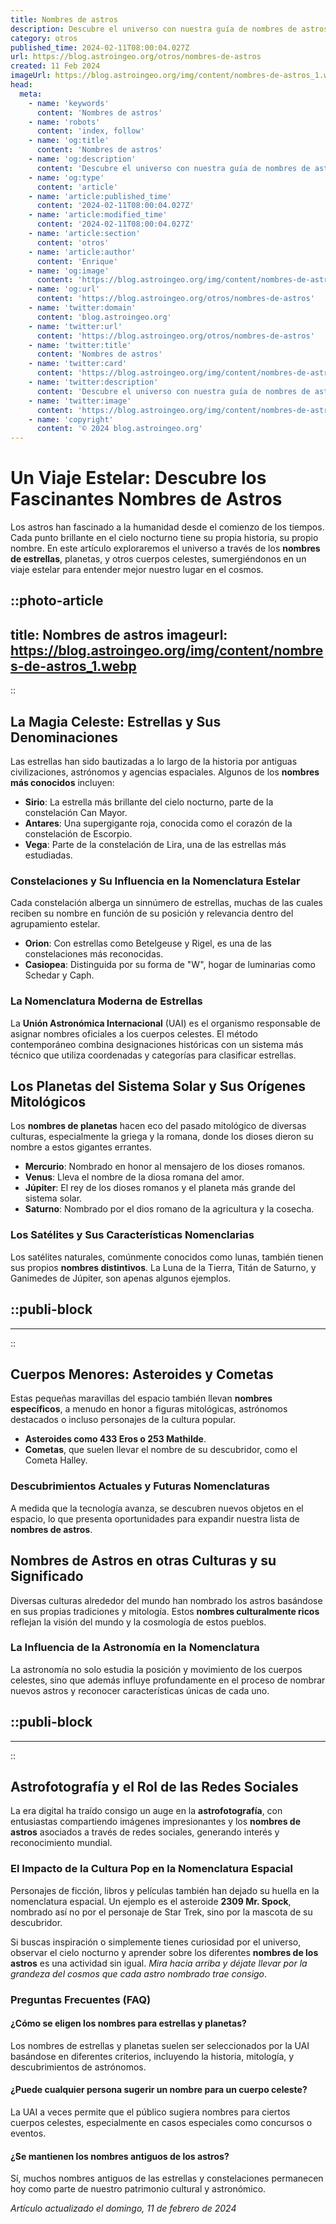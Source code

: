 ```yaml
---
title: Nombres de astros
description: Descubre el universo con nuestra guía de nombres de astros. Aprende sobre estrellas, planetas y galaxias y su significado celestial.
category: otros
published_time: 2024-02-11T08:00:04.027Z
url: https://blog.astroingeo.org/otros/nombres-de-astros
created: 11 Feb 2024
imageUrl: https://blog.astroingeo.org/img/content/nombres-de-astros_1.webp
head:
  meta:
    - name: 'keywords'
      content: 'Nombres de astros'
    - name: 'robots'
      content: 'index, follow'
    - name: 'og:title'
      content: 'Nombres de astros'
    - name: 'og:description'
      content: 'Descubre el universo con nuestra guía de nombres de astros. Aprende sobre estrellas, planetas y galaxias y su significado celestial.'
    - name: 'og:type'
      content: 'article'
    - name: 'article:published_time'
      content: '2024-02-11T08:00:04.027Z'
    - name: 'article:modified_time'
      content: '2024-02-11T08:00:04.027Z'
    - name: 'article:section'
      content: 'otros'
    - name: 'article:author'
      content: 'Enrique'
    - name: 'og:image'
      content: 'https://blog.astroingeo.org/img/content/nombres-de-astros_1.webp'
    - name: 'og:url'
      content: 'https://blog.astroingeo.org/otros/nombres-de-astros'
    - name: 'twitter:domain'
      content: 'blog.astroingeo.org'
    - name: 'twitter:url'
      content: 'https://blog.astroingeo.org/otros/nombres-de-astros'
    - name: 'twitter:title'
      content: 'Nombres de astros'
    - name: 'twitter:card'
      content: 'https://blog.astroingeo.org/img/content/nombres-de-astros_1.webp'
    - name: 'twitter:description'
      content: 'Descubre el universo con nuestra guía de nombres de astros. Aprende sobre estrellas, planetas y galaxias y su significado celestial.'
    - name: 'twitter:image'
      content: 'https://blog.astroingeo.org/img/content/nombres-de-astros_1.webp'
    - name: 'copyright'
      content: '© 2024 blog.astroingeo.org'
---
```

# Un Viaje Estelar: Descubre los Fascinantes Nombres de Astros

Los astros han fascinado a la humanidad desde el comienzo de los tiempos. Cada punto brillante en el cielo nocturno tiene su propia historia, su propio nombre. En este artículo exploraremos el universo a través de los **nombres de estrellas**, planetas, y otros cuerpos celestes, sumergiéndonos en un viaje estelar para entender mejor nuestro lugar en el cosmos.


::photo-article
---
title: Nombres de astros
imageurl: https://blog.astroingeo.org/img/content/nombres-de-astros_1.webp
---
::



## La Magia Celeste: Estrellas y Sus Denominaciones

Las estrellas han sido bautizadas a lo largo de la historia por antiguas civilizaciones, astrónomos y agencias espaciales. Algunos de los **nombres más conocidos** incluyen:

- **Sirio**: La estrella más brillante del cielo nocturno, parte de la constelación Can Mayor.
- **Antares**: Una supergigante roja, conocida como el corazón de la constelación de Escorpio.
- **Vega**: Parte de la constelación de Lira, una de las estrellas más estudiadas.

### Constelaciones y Su Influencia en la Nomenclatura Estelar

Cada constelación alberga un sinnúmero de estrellas, muchas de las cuales reciben su nombre en función de su posición y relevancia dentro del agrupamiento estelar.

- **Orion**: Con estrellas como Betelgeuse y Rigel, es una de las constelaciones más reconocidas.
- **Casiopea**: Distinguida por su forma de "W", hogar de luminarias como Schedar y Caph.

### La Nomenclatura Moderna de Estrellas

La **Unión Astronómica Internacional** (UAI) es el organismo responsable de asignar nombres oficiales a los cuerpos celestes. El método contemporáneo combina designaciones históricas con un sistema más técnico que utiliza coordenadas y categorías para clasificar estrellas.

## Los Planetas del Sistema Solar y Sus Orígenes Mitológicos

Los **nombres de planetas** hacen eco del pasado mitológico de diversas culturas, especialmente la griega y la romana, donde los dioses dieron su nombre a estos gigantes errantes.

- **Mercurio**: Nombrado en honor al mensajero de los dioses romanos.
- **Venus**: Lleva el nombre de la diosa romana del amor.
- **Júpiter**: El rey de los dioses romanos y el planeta más grande del sistema solar.
- **Saturno**: Nombrado por el dios romano de la agricultura y la cosecha.

### Los Satélites y Sus Características Nomenclarias

Los satélites naturales, comúnmente conocidos como lunas, también tienen sus propios **nombres distintivos**. La Luna de la Tierra, Titán de Saturno, y Ganimedes de Júpiter, son apenas algunos ejemplos.


  ::publi-block
  ---
  ---
  ::
  
  

## Cuerpos Menores: Asteroides y Cometas

Estas pequeñas maravillas del espacio también llevan **nombres específicos**, a menudo en honor a figuras mitológicas, astrónomos destacados o incluso personajes de la cultura popular.

- **Asteroides como 433 Eros o 253 Mathilde**.
- **Cometas**, que suelen llevar el nombre de su descubridor, como el Cometa Halley.

### Descubrimientos Actuales y Futuras Nomenclaturas

A medida que la tecnología avanza, se descubren nuevos objetos en el espacio, lo que presenta oportunidades para expandir nuestra lista de **nombres de astros**.

## Nombres de Astros en otras Culturas y su Significado

Diversas culturas alrededor del mundo han nombrado los astros basándose en sus propias tradiciones y mitología. Estos **nombres culturalmente ricos** reflejan la visión del mundo y la cosmología de estos pueblos.

### La Influencia de la Astronomía en la Nomenclatura

La astronomía no solo estudia la posición y movimiento de los cuerpos celestes, sino que además influye profundamente en el proceso de nombrar nuevos astros y reconocer características únicas de cada uno.


  ::publi-block
  ---
  ---
  ::
  
  

## Astrofotografía y el Rol de las Redes Sociales

La era digital ha traído consigo un auge en la **astrofotografía**, con entusiastas compartiendo imágenes impresionantes y los **nombres de astros** asociados a través de redes sociales, generando interés y reconocimiento mundial.

### El Impacto de la Cultura Pop en la Nomenclatura Espacial

Personajes de ficción, libros y películas también han dejado su huella en la nomenclatura espacial. Un ejemplo es el asteroide **2309 Mr. Spock**, nombrado así no por el personaje de Star Trek, sino por la mascota de su descubridor.

Si buscas inspiración o simplemente tienes curiosidad por el universo, observar el cielo nocturno y aprender sobre los diferentes **nombres de los astros** es una actividad sin igual. _Mira hacia arriba y déjate llevar por la grandeza del cosmos que cada astro nombrado trae consigo_.

### Preguntas Frecuentes (FAQ)

#### ¿Cómo se eligen los nombres para estrellas y planetas?
Los nombres de estrellas y planetas suelen ser seleccionados por la UAI basándose en diferentes criterios, incluyendo la historia, mitología, y descubrimientos de astrónomos.

#### ¿Puede cualquier persona sugerir un nombre para un cuerpo celeste?
La UAI a veces permite que el público sugiera nombres para ciertos cuerpos celestes, especialmente en casos especiales como concursos o eventos.

#### ¿Se mantienen los nombres antiguos de los astros?
Sí, muchos nombres antiguos de las estrellas y constelaciones permanecen hoy como parte de nuestro patrimonio cultural y astronómico.

_Artículo actualizado el domingo, 11 de febrero de 2024_